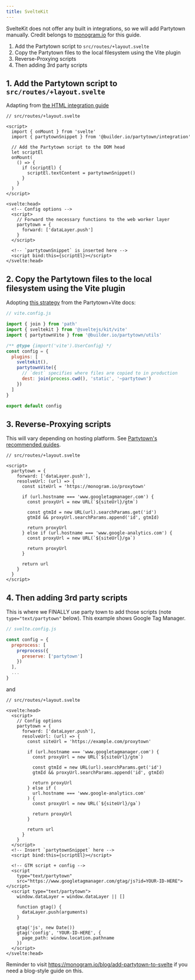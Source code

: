 ```yaml
---
title: SvelteKit
---
```


SvelteKit does not offer any built in integrations, so we will add Partytown manually. Credit belongs to [monogram.io](https://monogram.io/blog/add-partytown-to-svelte) for this guide.

1. Add the Partytown script to `src/routes/+layout.svelte`
2. Copy the Partytown files to the local filesystem using the Vite plugin
3. Reverse-Proxying scripts 
4. Then adding 3rd party scripts

## 1. Add the Partytown script to `src/routes/+layout.svelte`

Adapting from [the HTML integration guide](https://partytown.builder.io/html)

```svelte
// src/routes/+layout.svelte

<script>
  import { onMount } from 'svelte'
  import { partytownSnippet } from '@builder.io/partytown/integration'

  // Add the Partytown script to the DOM head
  let scriptEl
  onMount(
    () => {
      if (scriptEl) {
        scriptEl.textContent = partytownSnippet()
      }
    }
  )
</script>

<svelte:head>
  <!-- Config options -->
  <script>
    // Forward the necessary functions to the web worker layer
    partytown = {
      forward: ['dataLayer.push']
    }
  </script>

  <!-- `partytownSnippet` is inserted here -->
  <script bind:this={scriptEl}></script>
</svelte:head>
```

## 2. Copy the Partytown files to the local filesystem using the Vite plugin

Adopting [this strategy](https://partytown.builder.io/copy-library-files#vite) from the Partytown+Vite docs:

```js
// vite.config.js

import { join } from 'path'
import { sveltekit } from '@sveltejs/kit/vite'
import { partytownVite } from '@builder.io/partytown/utils'

/** @type {import('vite').UserConfig} */
const config = {
  plugins: [
    sveltekit(),
    partytownVite({
      // `dest` specifies where files are copied to in production
      dest: join(process.cwd(), 'static', '~partytown')
    })
  ]
}

export default config
```

## 3. Reverse-Proxying scripts 

This will vary depending on hosting platform. See [Partytown's recommended guides](https://partytown.builder.io/proxying-requests#reverse-proxy).

```svelte
// src/routes/+layout.svelte

<script>
  partytown = {
    forward: ['dataLayer.push'],
    resolveUrl: (url) => {
      const siteUrl = 'https://monogram.io/proxytown'

      if (url.hostname === 'www.googletagmanager.com') {
        const proxyUrl = new URL(`${siteUrl}/gtm`)

        const gtmId = new URL(url).searchParams.get('id')
        gtmId && proxyUrl.searchParams.append('id', gtmId)

        return proxyUrl
      } else if (url.hostname === 'www.google-analytics.com') {
        const proxyUrl = new URL(`${siteUrl}/ga`)

        return proxyUrl
      }

      return url
    }
  }
</script>
```

## 4. Then adding 3rd party scripts

This is where we FINALLY use party town to add those scripts (note `type="text/partytown"` below). This example shows Google Tag Manager.

```js
// svelte.config.js

const config = {
  preprocess: [
    preprocess({
      preserve: ['partytown']
    })
  ],
  ...
}
```

and

```svelte
// src/routes/+layout.svelte

<svelte:head>
  <script>
    // Config options
    partytown = {
      forward: ['dataLayer.push'],
      resolveUrl: (url) => {
        const siteUrl = 'https://example.com/proxytown'

        if (url.hostname === 'www.googletagmanager.com') {
          const proxyUrl = new URL(`${siteUrl}/gtm`)

          const gtmId = new URL(url).searchParams.get('id')
          gtmId && proxyUrl.searchParams.append('id', gtmId)

          return proxyUrl
        } else if (
          url.hostname === 'www.google-analytics.com'
        ) {
          const proxyUrl = new URL(`${siteUrl}/ga`)

          return proxyUrl
        }

        return url
      }
    }
  </script>
  <!-- Insert `partytownSnippet` here -->
  <script bind:this={scriptEl}></script>

  <!-- GTM script + config -->
  <script
    type="text/partytown"
    src="https://www.googletagmanager.com/gtag/js?id=YOUR-ID-HERE"></script>
  <script type="text/partytown">
    window.dataLayer = window.dataLayer || []

    function gtag() {
      dataLayer.push(arguments)
    }

    gtag('js', new Date())
    gtag('config', 'YOUR-ID-HERE', {
      page_path: window.location.pathname
    })
  </script>
</svelte:head>
```

Reminder to visit https://monogram.io/blog/add-partytown-to-svelte if you need a blog-style guide on this.

